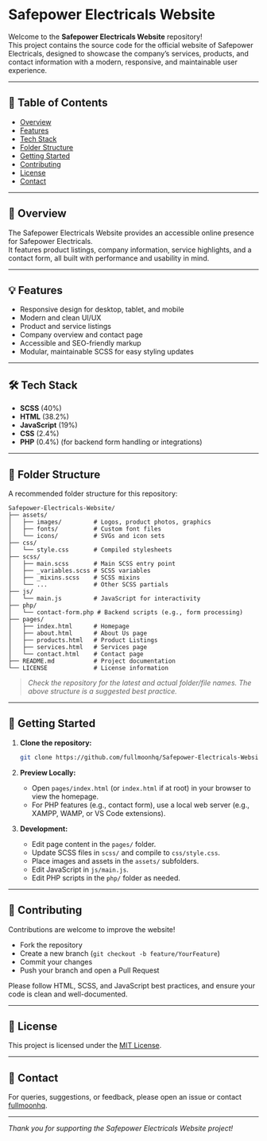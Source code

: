 # Safepower Electricals Website

Welcome to the **Safepower Electricals Website** repository!  
This project contains the source code for the official website of Safepower Electricals, designed to showcase the company’s services, products, and contact information with a modern, responsive, and maintainable user experience.

---

## 📖 Table of Contents

- [Overview](#overview)
- [Features](#features)
- [Tech Stack](#tech-stack)
- [Folder Structure](#folder-structure)
- [Getting Started](#getting-started)
- [Contributing](#contributing)
- [License](#license)
- [Contact](#contact)

---

## 🌟 Overview

The Safepower Electricals Website provides an accessible online presence for Safepower Electricals.  
It features product listings, company information, service highlights, and a contact form, all built with performance and usability in mind.

---

## 💡 Features

- Responsive design for desktop, tablet, and mobile
- Modern and clean UI/UX
- Product and service listings
- Company overview and contact page
- Accessible and SEO-friendly markup
- Modular, maintainable SCSS for easy styling updates

---

## 🛠️ Tech Stack

- **SCSS** (40%)
- **HTML** (38.2%)
- **JavaScript** (19%)
- **CSS** (2.4%)
- **PHP** (0.4%) (for backend form handling or integrations)

---

## 📁 Folder Structure

A recommended folder structure for this repository:

```
Safepower-Electricals-Website/
├── assets/
│   ├── images/         # Logos, product photos, graphics
│   ├── fonts/          # Custom font files
│   └── icons/          # SVGs and icon sets
├── css/
│   └── style.css       # Compiled stylesheets
├── scss/
│   ├── main.scss       # Main SCSS entry point
│   ├── _variables.scss # SCSS variables
│   ├── _mixins.scss    # SCSS mixins
│   └── ...             # Other SCSS partials
├── js/
│   └── main.js         # JavaScript for interactivity
├── php/
│   └── contact-form.php # Backend scripts (e.g., form processing)
├── pages/
│   ├── index.html      # Homepage
│   ├── about.html      # About Us page
│   ├── products.html   # Product Listings
│   ├── services.html   # Services page
│   └── contact.html    # Contact page
├── README.md           # Project documentation
└── LICENSE             # License information
```

> *Check the repository for the latest and actual folder/file names. The above structure is a suggested best practice.*

---

## 🚀 Getting Started

1. **Clone the repository:**
   ```bash
   git clone https://github.com/fullmoonhq/Safepower-Electricals-Website.git
   ```

2. **Preview Locally:**
   - Open `pages/index.html` (or `index.html` if at root) in your browser to view the homepage.
   - For PHP features (e.g., contact form), use a local web server (e.g., XAMPP, WAMP, or VS Code extensions).

3. **Development:**
   - Edit page content in the `pages/` folder.
   - Update SCSS files in `scss/` and compile to `css/style.css`.
   - Place images and assets in the `assets/` subfolders.
   - Edit JavaScript in `js/main.js`.
   - Edit PHP scripts in the `php/` folder as needed.

---

## 🙌 Contributing

Contributions are welcome to improve the website!

- Fork the repository
- Create a new branch (`git checkout -b feature/YourFeature`)
- Commit your changes
- Push your branch and open a Pull Request

Please follow HTML, SCSS, and JavaScript best practices, and ensure your code is clean and well-documented.

---

## 📄 License

This project is licensed under the [MIT License](LICENSE).

---

## 📨 Contact

For queries, suggestions, or feedback, please open an issue or contact [fullmoonhq](https://github.com/fullmoonhq).

---

*Thank you for supporting the Safepower Electricals Website project!*
